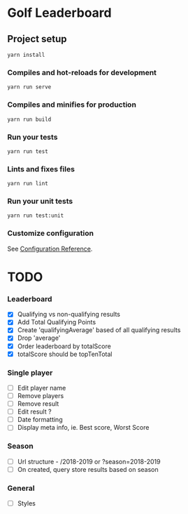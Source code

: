 # Golf Leaderboard #

## Project setup
```
yarn install
```

### Compiles and hot-reloads for development
```
yarn run serve
```

### Compiles and minifies for production
```
yarn run build
```

### Run your tests
```
yarn run test
```

### Lints and fixes files
```
yarn run lint
```

### Run your unit tests
```
yarn run test:unit
```

### Customize configuration
See [Configuration Reference](https://cli.vuejs.org/config/).



# TODO #

### Leaderboard
- [x] Qualifying vs non-qualifying results
- [x] Add Total Qualifying Points
- [x] Create 'qualifyingAverage' based of all qualifying results
- [x] Drop 'average'
- [x] Order leaderboard by totalScore
- [x] totalScore should be topTenTotal

### Single player
- [ ] Edit player name
- [ ] Remove players
- [ ] Remove result
- [ ] Edit result ?
- [ ] Date formatting
- [ ] Display meta info, ie. Best score, Worst Score

### Season
- [ ] Url structure - /2018-2019 or ?season=2018-2019
- [ ] On created, query store results based on season

### General
- [ ] Styles